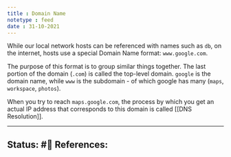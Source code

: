 ```yaml
---
title : Domain Name
notetype : feed
date : 31-10-2021
---
```


While our local network hosts can be referenced with names such as `db`, on the internet, hosts use a special Domain Name format: `www.google.com`.

The purpose of this format is to group similar things together. The last portion of the domain (`.com`) is called the top-level domain. `google` is the domain name, while `www` is the subdomain - of which google has many (`maps`, `workspace`, `photos`).

When you try to reach `maps.google.com`, the process by which you get an actual IP address that corresponds to this domain is called [[DNS Resolution]].



-----

Status: #🌲 
References:
- 

